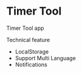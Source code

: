Timer Tool
===========

Timer Tool app

Technical feature
* LocalStorage
* Support Multi Language
* Notifications
